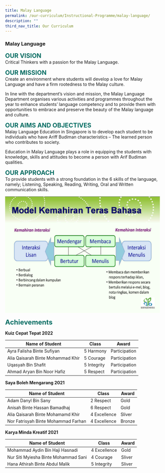 ```yaml
---
title: Malay Language
permalink: /our-curriculum/Instructional-Programme/malay-language/
description: ""
third_nav_title: Our Curriculum
---
```



### **Malay Language**

<b style="color:#016C62; font-size:20px;">OUR VISION</b><br>
Critical Thinkers with a passion for the Malay Language.

<b style="color:#016C62; font-size:20px;">OUR MISSION</b><br>
Create an environment where students will develop a love for Malay Language and have a firm rootedness to the Malay culture.   
  
In line with the department’s vision and mission, the Malay Language Department organises various activities and programmes throughout the year to enhance students’ language competency and to provide them with opportunities to embrace and preserve the beauty of the Malay language and culture.

<b style="color:#016C62; font-size:20px;">OUR AIMS AND OBJECTIVES</b><br>
Malay Language Education in Singapore is to develop each student to be individuals who have Ariff Budiman characteristics – The learned person who contributes to society.  
  
Education in Malay Language plays a role in equipping the students with knowledge, skills and attitudes to become a person with Arif Budiman qualities.

<b style="color:#016C62; font-size:20px;">OUR APPROACH</b><br>
To provide students with a strong foundation in the 6 skills of the language, namely; Listening, Speaking, Reading, Writing, Oral and Written communication skills.

![](/images/ML.jpg)

<b style="color:#016C62; font-size:22px;">Achievements</b><br>

**Kuiz Cepat Tepat 2022**

| Name of Student | Class | Award |
| -------- | -------- | -------- |
| Ayra Falisha Binte Sufiyan     | 5 Harmony     | Participation     |
| Alia Qaisarah Binte Mohammad Khir | 5 Courage | Participation |
| Uqasyah Bin Shafit | 5 Integrity | Participation |
| Ahmad Aryan Bin Noor Hafiz | 5 Respect | Participation |


**Saya Boleh Mengarang 2021**

| Name of Student | Class | Award |
| -------- | -------- | -------- |
| Adam Danyl Bin Sany     | 2 Respect     | Gold     |
| Anisah Binte Hassan Bamadhaj | 6 Respect | Gold |
| Alia Qaisarah Binte Mohamamd Khir | 4 Excellence | Sliver |
| Nor Fatrisyah Binte Mohammad Farhan | 4 Excellence | Bronze |

**Karya Minda Kreatif 2021**

| Name of Student | Class | Award |
| -------- | -------- | -------- |
| Mohammad Aydin Bin Haji Hasnadi     | 4 Excellence     | Gold     |
| Nur Siti Myiesha Binte Mohammad Sani | 4 Courage | Sliver |
| Hana Athirah Binte Abdul Malik | 5 Integrity | Sliver |